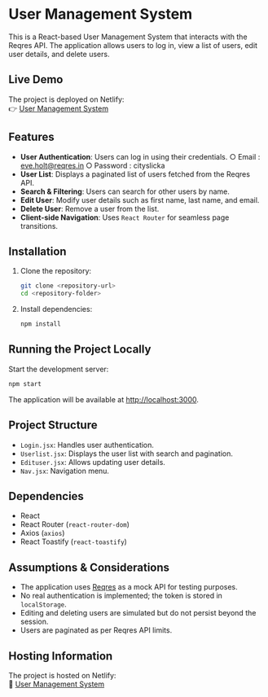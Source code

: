 # User Management System

This is a React-based User Management System that interacts with the Reqres API. The application allows users to log in, view a list of users, edit user details, and delete users.

## Live Demo

The project is deployed on Netlify:\
👉 [User Management System](https://req-res-manager.netlify.app/)

## Features

- **User Authentication**: Users can log in using their credentials.
 ○ Email : eve.holt@reqres.in
 ○ Password : cityslicka
- **User List**: Displays a paginated list of users fetched from the Reqres API.
- **Search & Filtering**: Users can search for other users by name.
- **Edit User**: Modify user details such as first name, last name, and email.
- **Delete User**: Remove a user from the list.
- **Client-side Navigation**: Uses `React Router` for seamless page transitions.

## Installation

1. Clone the repository:

   ```sh
   git clone <repository-url>
   cd <repository-folder>
   ```

2. Install dependencies:

   ```sh
   npm install
   ```

## Running the Project Locally

Start the development server:

```sh
npm start
```

The application will be available at [http://localhost:3000](http://localhost:3000).

## Project Structure

- `Login.jsx`: Handles user authentication.
- `Userlist.jsx`: Displays the user list with search and pagination.
- `Edituser.jsx`: Allows updating user details.
- `Nav.jsx`: Navigation menu.

## Dependencies

- React
- React Router (`react-router-dom`)
- Axios (`axios`)
- React Toastify (`react-toastify`)

## Assumptions & Considerations

- The application uses [Reqres](https://reqres.in/) as a mock API for testing purposes.
- No real authentication is implemented; the token is stored in `localStorage`.
- Editing and deleting users are simulated but do not persist beyond the session.
- Users are paginated as per Reqres API limits.

## Hosting Information

The project is hosted on Netlify:\
🔗 [User Management System](https://req-res-manager.netlify.app/)



